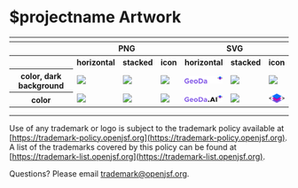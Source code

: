 # $projectname Artwork


<table>
    <tr>
    	<th colspan="7"></th>
    </tr>
    <tr>
        <th width="120"></th>
        <th colspan="3">PNG</th>
        <th colspan="3">SVG</th>
    </tr>
    <tr>
        <th width="120"></th>
        <th>horizontal</th>
        <th>stacked</th>
        <th>icon</th>
        <th>horizontal</th>
        <th>stacked</th>
        <th>icon</th>
    </tr>
    <tr>
        <th>color, dark background</th>
        <td><img src="./geoda-logo-horizontal-color-dark_background.png" width="200"></td>
        <td><img src="./no_artwork_available.png" width="95"></td>
        <td><img src="./no_artwork_available.png" width="75"></td>
        <td><img src="./geoda-logo-horizontal-color-dark_background.svg" width="200"></td>
        <td><img src="./no_artwork_available.svg" width="95"></td>
        <td><img src="./no_artwork_available.svg" width="75"></td>
    </tr>  
    <tr>
        <th>color</th>
        <td><img src="./geoda-logo-horizontal-color.png" width="200"></td>
        <td><img src="./no_artwork_available.png" width="95"></td>
        <td><img src="./geoda-icon-color.png" width="75"></td>
        <td><img src="./geoda-logo-horizontal-color.svg" width="200"></td>
        <td><img src="./no_artwork_available.svg" width="95"></td>
        <td><img src="./geoda-icon-color.svg" width="75"></td>
    </tr>  
</table>

---

Use of any trademark or logo is subject to the trademark policy available at [https://trademark-policy.openjsf.org](https://trademark-policy.openjsf.org). A list of the trademarks covered by this policy can be found at [https://trademark-list.openjsf.org](https://trademark-list.openjsf.org).

Questions? Please email [trademark@openjsf.org](mailto:trademark@openjsf.org).
